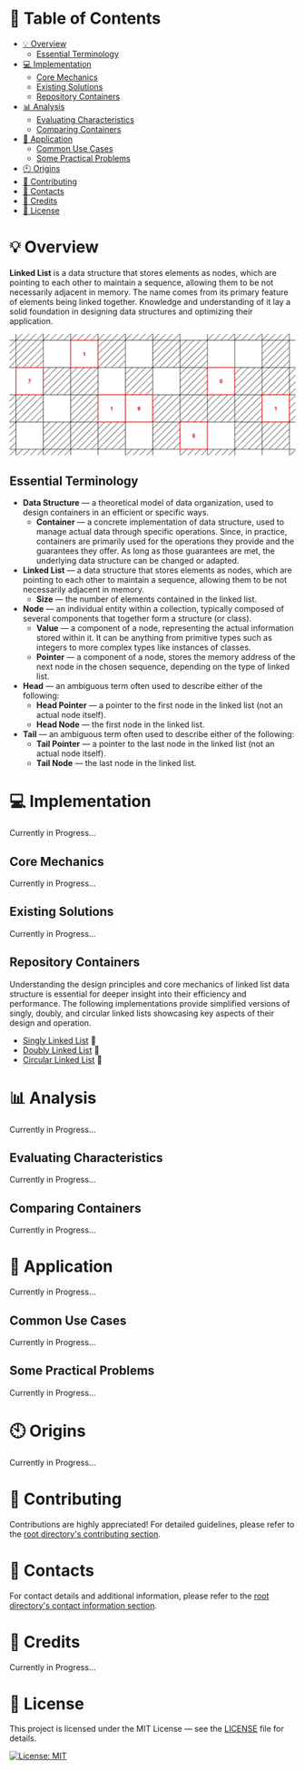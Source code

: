 # &#128209; Table of Contents
- [💡 Overview](#-overview)
	- [Essential Terminology](#essential-terminology)
- [💻 Implementation](#-implementation)
	- [Core Mechanics](#core-mechanics)
	- [Existing Solutions](#existing-solutions)
	- [Repository Containers](#repository-containers)
- [📊 Analysis](#-analysis)
	- [Evaluating Characteristics](#evaluating-characteristics)
	- [Comparing Containers](#comparing-containers)
- [📝 Application](#-application)
	- [Common Use Cases](#common-use-cases)
	- [Some Practical Problems](#some-practical-problems)
- [🕙 Origins](#-origins)
- [🤝 Contributing](#-contributing)
- [📧 Contacts](#-contacts)
- [🙏 Credits](#-credits)
- [🔏 License](#-license)



# &#128161; Overview
**Linked List** is a data structure that stores elements as nodes, which are pointing to each other to maintain a sequence, allowing them to be not necessarily adjacent in memory. The name comes from its primary feature of elements being linked together. Knowledge and understanding of it lay a solid foundation in designing data structures and optimizing their application.
<p align="center"><img src="./Images/LinkedList.png"/></p>


## Essential Terminology
- **Data Structure** — a theoretical model of data organization, used to design containers in an efficient or specific ways.
  - **Container** — a concrete implementation of data structure, used to manage actual data through specific operations. Since, in practice, containers are primarily used for the operations they provide and the guarantees they offer. As long as those guarantees are met, the underlying data structure can be changed or adapted.
- **Linked List** — a data structure that stores elements as nodes, which are pointing to each other to maintain a sequence, allowing them to be not necessarily adjacent in memory.
  - **Size** — the number of elements contained in the linked list. 
- **Node** — an individual entity within a collection, typically composed of several components that together form a structure (or class).
  - **Value** — a component of a node, representing the actual information stored within it. It can be anything from primitive types such as integers to more complex types like instances of classes.
  - **Pointer** — a component of a node, stores the memory address of the next node in the chosen sequence, depending on the type of linked list.
- **Head** — an ambiguous term often used to describe either of the following:
  - **Head Pointer** — a pointer to the first node in the linked list (not an actual node itself).
  - **Head Node** — the first node in the linked list.
- **Tail** — an ambiguous term often used to describe either of the following:
  - **Tail Pointer** — a pointer to the last node in the linked list (not an actual node itself).
  - **Tail Node** — the last node in the linked list.



# &#x1F4BB; Implementation 
Currently in Progress...


## Core Mechanics
Currently in Progress...


## Existing Solutions
Currently in Progress...


## Repository Containers
Understanding the design principles and core mechanics of linked list data structure is essential for deeper insight into their efficiency and performance. The following implementations provide simplified versions of singly, doubly, and circular linked lists showcasing key aspects of their design and operation.
- [Singly Linked List](https://github.com/vezzolter/DSA/tree/split-list//DataStructures/LinkedList/SinglyLinkedList) 🎯
- [Doubly Linked List](https://github.com/vezzolter/DSA/tree/split-list/DataStructures/LinkedList/DoublyLinkedList) 🎯
- [Circular Linked List](https://github.com/vezzolter/DSA/tree/split-list/DataStructures/LinkedList/CircularLinkedList) 🎯


# &#128202; Analysis
Currently in Progress...


## Evaluating Characteristics
Currently in Progress...


## Comparing Containers
Currently in Progress...



# &#128221; Application
Currently in Progress...


## Common Use Cases
Currently in Progress...


## Some Practical Problems
Currently in Progress...



# &#x1F559; Origins
Currently in Progress...



# &#129309; Contributing
Contributions are highly appreciated! For detailed guidelines, please refer to the [root directory's contributing section](../../#-contributing).



# &#128231; Contacts
For contact details and additional information, please refer to the [root directory's contact information section](../../#-contacts).



# &#128591; Credits
Currently in Progress...


# &#128271; License
This project is licensed under the MIT License — see the [LICENSE](https://github.com/vezzolter/DSA/blob/main/LICENSE) file for details.

[![License: MIT](https://img.shields.io/badge/License-MIT-yellow.svg)](https://opensource.org/licenses/MIT)